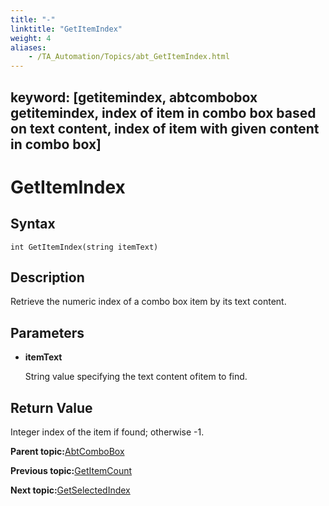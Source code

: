 ```yaml
--- 
title: "-"
linktitle: "GetItemIndex"
weight: 4
aliases: 
    - /TA_Automation/Topics/abt_GetItemIndex.html
---
```

keyword: [getitemindex, abtcombobox getitemindex, index of item in combo box based on text content, index of item with given content in combo box]
---

# GetItemIndex

## Syntax

`int GetItemIndex(string itemText)`

## Description

Retrieve the numeric index of a combo box item by its text content.

## Parameters

-   **itemText**

    String value specifying the text content ofitem to find.


## Return Value

Integer index of the item if found; otherwise -1.

**Parent topic:**[AbtComboBox](/TA_Automation/Topics/abt_AbtComboBox.html)

**Previous topic:**[GetItemCount](/TA_Automation/Topics/abt_GetItemCount.html)

**Next topic:**[GetSelectedIndex](/TA_Automation/Topics/abt_GetSelectedIndex.html)

